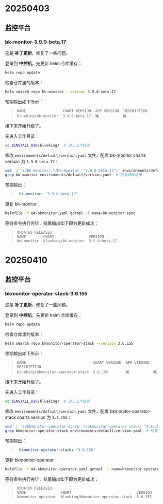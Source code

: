 
# 20250403

## 监控平台

### bk-monitor-3.9.0-beta.17

这是 **补丁更新**，修复了一些问题。
<!-- 版本日志见 GitHub_URL 。-->

登录到 **中控机**，先更新 helm 仓库缓存：
``` bash
helm repo update
```
检查仓库里的版本：
``` bash
helm search repo bk-monitor --version 3.9.0-beta.17
```
预期输出如下所示：
>``` plain
>NAME                 CHART VERSION  APP VERSION  DESCRIPTION
>blueking/bk-monitor  3.9.0-beta.17  略           略
>```

接下来开始升级了。

先进入工作目录：
``` bash
cd $INSTALL_DIR/blueking/  # 进入工作目录
```

修改 `environments/default/version.yaml` 文件，配置 bk-monitor charts version 为 `3.9.0-beta.17`：
``` bash
sed -i 's/bk-monitor:.*/bk-monitor: "3.9.0-beta.17"/' environments/default/version.yaml
grep bk-monitor environments/default/version.yaml  # 检查修改结果
```
预期输出：
>``` yaml
>  bk-monitor: "3.9.0-beta.17"
>```

更新 bk-monitor：
``` bash
helmfile -f 04-bkmonitor.yaml.gotmpl -l name=bk-monitor sync
```

等待命令执行完毕，结尾输出如下即为更新成功：
>``` plain
>UPDATED RELEASES:
>NAME        CHART                VERSION
>bk-monitor  blueking/bk-monitor  3.9.0-beta.17
>```


# 20250410

## 监控平台

### bkmonitor-operator-stack-3.6.155

这是 **补丁更新**，修复了一些问题。
<!-- 版本日志见 GitHub_URL 。-->

登录到 **中控机**，先更新 helm 仓库缓存：
``` bash
helm repo update
```
检查仓库里的版本：
``` bash
helm search repo bkmonitor-operator-stack --version 3.6.155
```
预期输出如下所示：
>``` plain
>NAME                               CHART VERSION  APP VERSION  DESCRIPTION
>blueking/bkmonitor-operator-stack  3.6.155        略           略
>```

接下来开始升级了。

先进入工作目录：
``` bash
cd $INSTALL_DIR/blueking/  # 进入工作目录
```

修改 `environments/default/version.yaml` 文件，配置 bkmonitor-operator-stack charts version 为 `3.6.155`：
``` bash
sed -i 's/bkmonitor-operator-stack:.*/bkmonitor-operator-stack: "3.6.155"/' environments/default/version.yaml
grep bkmonitor-operator-stack environments/default/version.yaml  # 检查修改结果
```
预期输出：
>``` yaml
>  bkmonitor-operator-stack: "3.6.155"
>```

更新 bkmonitor-operator：
``` bash
helmfile -f 04-bkmonitor-operator.yaml.gotmpl -l name=bkmonitor-operator sync
```

等待命令执行完毕，结尾输出如下即为更新成功：
>``` plain
>UPDATED RELEASES:
>NAME                CHART                              VERSION
>bkmonitor-operator  blueking/bkmonitor-operator-stack  3.6.155
>```

